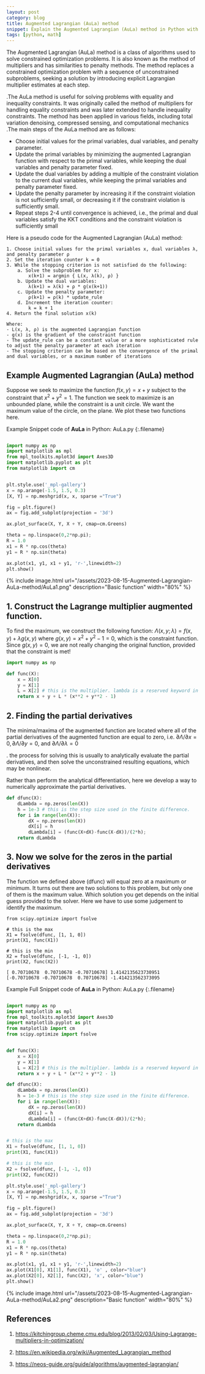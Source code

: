 ```yaml
---
layout: post
category: blog
title: Augmented Lagrangian (AuLa) method
snippet: Explain the Augmented Lagrangian (AuLa) method in Python with visualization.
tags: [python, math]
---
```


The Augmented Lagrangian (AuLa) method is a class of algorithms used to solve constrained optimization problems. It is also known as the method of multipliers and has similarities to penalty methods. The method replaces a constrained optimization problem with a sequence of unconstrained subproblems, seeking a solution by introducing explicit Lagrangian multiplier estimates at each step.

.The AuLa method is useful for solving problems with equality and inequality constraints. It was originally called the method of multipliers for handling equality constraints and was later extended to handle inequality constraints. The method has been applied in various fields, including total variation denoising, compressed sensing, and computational mechanics
.The main steps of the AuLa method are as follows:

- Choose initial values for the primal variables, dual variables, and penalty parameter.
- Update the primal variables by minimizing the augmented Lagrangian function with respect to the primal variables, while keeping the dual variables and penalty parameter fixed.
- Update the dual variables by adding a multiple of the constraint violation to the current dual variables, while keeping the primal variables and penalty parameter fixed.
- Update the penalty parameter by increasing it if the constraint violation is not sufficiently small, or decreasing it if the constraint violation is sufficiently small.
- Repeat steps 2-4 until convergence is achieved, i.e., the primal and dual variables satisfy the KKT conditions and the constraint violation is sufficiently small



Here is a pseudo code for the Augmented Lagrangian (AuLa) method:
```
1. Choose initial values for the primal variables x, dual variables λ, and penalty parameter ρ
2. Set the iteration counter k = 0
3. While the stopping criterion is not satisfied do the following:
    a. Solve the subproblem for x:
        x(k+1) = argmin { L(x, λ(k), ρ) }
    b. Update the dual variables:
        λ(k+1) = λ(k) + ρ * g(x(k+1))
    c. Update the penalty parameter:
        ρ(k+1) = ρ(k) * update_rule
    d. Increment the iteration counter:
        k = k + 1
4. Return the final solution x(k)

Where:
- L(x, λ, ρ) is the augmented Lagrangian function
- g(x) is the gradient of the constraint function
- The update_rule can be a constant value or a more sophisticated rule to adjust the penalty parameter at each iteration
- The stopping criterion can be based on the convergence of the primal and dual variables, or a maximum number of iterations

```


## Example Augmented Lagrangian (AuLa) method

Suppose we seek to maximize the function $f(x,y)=x+y$ subject to the constraint that $x^2+y^2=1$. The function we seek to maximize is an unbounded plane, while the constraint is a unit circle. We want the maximum value of the circle, on the plane. We plot these two functions here. 

Example Snippet code of __AuLa__ in Python:
AuLa.py
{:.filename}
```python

import numpy as np
import matplotlib as mpl
from mpl_toolkits.mplot3d import Axes3D
import matplotlib.pyplot as plt
from matplotlib import cm


plt.style.use('_mpl-gallery')
x = np.arange(-1.5, 1.5, 0.3)
[X, Y] = np.meshgrid(x, x, sparse ="True")

fig = plt.figure()
ax = fig.add_subplot(projection = '3d')

ax.plot_surface(X, Y, X + Y, cmap=cm.Greens)

theta = np.linspace(0,2*np.pi);
R = 1.0
x1 = R * np.cos(theta)
y1 = R * np.sin(theta)

ax.plot(x1, y1, x1 + y1, 'r-',linewidth=2)
plt.show()

```

{% include image.html url="/assets/2023-08-15-Augmented-Lagrangian-AuLa-method/AuLa1.png" description="Basic function" width="80%" %}

## 1. Construct the Lagrange multiplier augmented function.  
To find the maximum, we construct the following function: $Λ(x,y;λ)=f(x,y)+λg(x,y)$ where $g(x,y)=x^2+y^2−1=0$, which is the constraint function. Since $g(x,y)=0$, we are not really changing the original function, provided that the constraint is met! 

```python
import numpy as np

def func(X):
    x = X[0]
    y = X[1]
    L = X[2] # this is the multiplier. lambda is a reserved keyword in python
    return x + y + L * (x**2 + y**2 - 1)
```

## 2. Finding the partial derivatives
The minima/maxima of the augmented function are located where all of the partial derivatives of the augmented function are equal to zero, i.e. $∂Λ/∂x=0, ∂Λ/∂y=0$, and $∂Λ/∂λ=0$

. the process for solving this is usually to analytically evaluate the partial derivatives, and then solve the unconstrained resulting equations, which may be nonlinear.

Rather than perform the analytical differentiation, here we develop a way to numerically approximate the partial derivatives. 

```python
def dfunc(X):
    dLambda = np.zeros(len(X))
    h = 1e-3 # this is the step size used in the finite difference.
    for i in range(len(X)):
        dX = np.zeros(len(X))
        dX[i] = h
        dLambda[i] = (func(X+dX)-func(X-dX))/(2*h);
    return dLambda
```

## 3. Now we solve for the zeros in the partial derivatives

The function we defined above (dfunc) will equal zero at a maximum or minimum. It turns out there are two solutions to this problem, but only one of them is the maximum value. Which solution you get depends on the initial guess provided to the solver. Here we have to use some judgement to identify the maximum. 

```
from scipy.optimize import fsolve

# this is the max
X1 = fsolve(dfunc, [1, 1, 0])
print(X1, func(X1))

# this is the min
X2 = fsolve(dfunc, [-1, -1, 0])
print(X2, func(X2))
```

```Output
[ 0.70710678  0.70710678 -0.70710678] 1.4142135623730951
[-0.70710678 -0.70710678  0.70710678] -1.414213562373095
```

Example Full Snippet code of __AuLa__ in Python:
AuLa.py
{:.filename}
```python

import numpy as np
import matplotlib as mpl
from mpl_toolkits.mplot3d import Axes3D
import matplotlib.pyplot as plt
from matplotlib import cm
from scipy.optimize import fsolve


def func(X):
    x = X[0]
    y = X[1]
    L = X[2] # this is the multiplier. lambda is a reserved keyword in python
    return x + y + L * (x**2 + y**2 - 1)

def dfunc(X):
    dLambda = np.zeros(len(X))
    h = 1e-3 # this is the step size used in the finite difference.
    for i in range(len(X)):
        dX = np.zeros(len(X))
        dX[i] = h
        dLambda[i] = (func(X+dX)-func(X-dX))/(2*h);
    return dLambda


# this is the max
X1 = fsolve(dfunc, [1, 1, 0])
print(X1, func(X1))

# this is the min
X2 = fsolve(dfunc, [-1, -1, 0])
print(X2, func(X2))

plt.style.use('_mpl-gallery')
x = np.arange(-1.5, 1.5, 0.3)
[X, Y] = np.meshgrid(x, x, sparse ="True")

fig = plt.figure()
ax = fig.add_subplot(projection = '3d')

ax.plot_surface(X, Y, X + Y, cmap=cm.Greens)

theta = np.linspace(0,2*np.pi);
R = 1.0
x1 = R * np.cos(theta)
y1 = R * np.sin(theta)

ax.plot(x1, y1, x1 + y1, 'r-',linewidth=2)
ax.plot(X1[0], X1[1], func(X1), 'o' , color="blue")
ax.plot(X2[0], X2[1], func(X2), 'x', color="blue")
plt.show()
```

{% include image.html url="/assets/2023-08-15-Augmented-Lagrangian-AuLa-method/AuLa2.png" description="Basic function" width="80%" %}


## References

1. https://kitchingroup.cheme.cmu.edu/blog/2013/02/03/Using-Lagrange-multipliers-in-optimization/

2. https://en.wikipedia.org/wiki/Augmented_Lagrangian_method

3. https://neos-guide.org/guide/algorithms/augmented-lagrangian/
